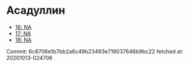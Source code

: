 # Асадуллин
- [16: NA](16.md)
- [17: NA](17.md)
- [18: NA](18.md)

Commit: 6c8706e1b7bb2a6c49b23493e719037646b9bc22
 fetched at: 20201013-024706
